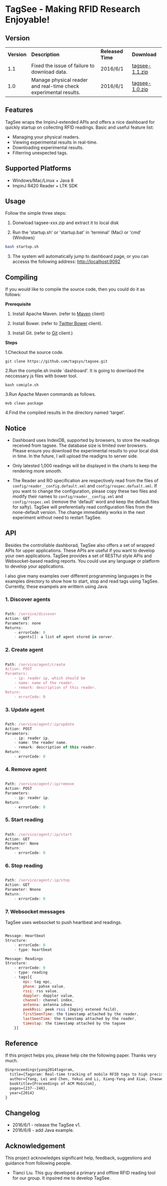 # <strong>TagSee  - Making RFID Research Enjoyable!</strong>



## <strong>Version</strong>

<table>
    <tr>
	    <td><strong>Version</strong></td>
    	<td><strong>Description</strong></td>
        <td><strong>Released Time</strong></td>
        <td><strong>Download</strong></td>
    </tr>
    <tr>
	    <td>1.1</td>
    	<td>Fixed the issue of failure to download data.</td>
        <td>2016/6/1</td>
        <td><a href="https://www.dropbox.com/s/ge5zwqxbnotwdy9/tagsee-1.1.zip?dl=0" target="_blank">tagsee-1.1.zip</a></td>
    </tr>
    <tr>
	    <td>1.0</td>
    	<td>Manage physical reader and real-time check experimental results.</td>
        <td>2016/6/1</td>
        <td><a href="https://www.dropbox.com/s/qpln5o29rlaqpfo/tagsee-1.0.zip?dl=0" target="_blank">tagsee-1.0.zip</a></td>
    </tr>
</table>


## <strong>Features</strong>

TagSee wraps the ImpinJ-extended APIs and offers a nice dashboard for quickly startup on collecting RFID readings. Basic and useful feature list:

 * Managing your physical readers.
 * Viewing experimental results in real-time.
 * Downloading experimental results.
 * Filterring unexpected tags.

## <strong>Supported Platforms</strong>

* Windows/Mac/Linux + Java 8
* ImpinJ R420 Reader + LTK SDK

## <strong>Usage</strong>

Follow the simple three steps:

1. Donwload tagsee-xxx.zip and extract it to local disk

2. Run the 'startup.sh' or 'startup.bat' in 'terminal' (Mac) or 'cmd' (Windows)
```bash
bash startup.sh
```
3. The system will automatically jump to dashboard page, or you can accesss the following address: <a href="http://localhost:9092">http://localhost:9092</a>

## <strong>Compiling</strong>

If you would like to compile the source code, then you could do it as follows:

<strong>Prerequisite</strong> 

1. Install Apache Maven. (refer to <a href="https://maven.apache.org/install.html" target="_blank">Maven</a> client)

2. Install Bower. (refer to <a href="http://bower.io/" target="_blank">Twitter Bower</a> client).

3. Install Git. (refer to <a href="https://git-scm.com/downloads" target="_blank">Git</a> client.)

<strong>Steps</strong>

1.Checkout the source code.
```
git clone https://github.com/tagsys/tagsee.git
```
2.Run the complie.sh inside `dashboard'. It is going to downlaod the neccessary js files with bower tool.
```
bash comiple.sh
```
3.Run Apache Maven commands as follows. 
```
mvb clean package
```
4.Find the compiled results in the directory named 'target'.

## <strong>Notice</strong>

* Dashboard uses IndexDB, supported by browsers, to store the readings received from tagsee. The database size is limited over browsers. Please ensure you download the experimental results to your local disk in time. In the future, I will upload the readigns to server side.

* Only latested 1,000 readings will be displayed in the charts to keep the rendering more smooth.

* The Reader and RO specification are respectively read from the files of  <code>config/reader__config.default.xml</code> and <code>config/rospec.defualt.xml</code>. If you want to change the configuration, please copy these two files and modify their names to <code>config/reader__config.xml</code> and <code>config/rospec.xml</code> (remove the 'default' word and keep the default files for safty). TagSee will preferentially read configuration files from the none-default version. The change immediately works in the next experiment without need to restart TagSee.

## <strong>API</strong>

Besides the controllable dashborad, TagSee also offers a set of wrapped APIs for upper applications. These APIs are useful if you want to develop your own applications. TagSee provides a set of RESTful style APIs and Websocket-based reading reports. You could use any language or platform to develop your applications.

I also give many examples over different programming languages in the examples directory to show how to start, stop and read tags using TagSee. Currently, these exampels are writtern using Java.

### 1. Discover agents

```javascript

Path: /service/discover
Action: GET
Parameters: none
Returns:
	- errorCode: 0
	- agents[]: a list of agent stored in server.

```

### 2. Create agent
```javascript

Path: /service/agent/create
Action: POST
Paramters:
	- ip: reader ip, which should be
	- name: name of the reader.
	- remark: description of this reader.
Return:
	- errorCode: 0
```

### 3. Update agent
```javascript

Path: /service/agent/:ip/update
Action: POST
Parameters:
	- ip: reader ip.
	- name: the reader name.
	- remark: description of this reader.
Return:
	- errorCode: 0
```

### 4. Remove agent
```javascript

Path: /service/agent/:ip/remove 
Action: POST
Parameters:
	- ip: reader ip.
Return:
    - errorCode: 0
```

### 5. Start reading
```javascript

Path: /service/agent/:ip/start
Action: GET
Parameter: None
Return:
	- errorCode: 0
```

### 6. Stop reading
```javascript

Path: /service/agent/:ip/stop
Action: GET
Parameter: Nnone
Return:
	- errorCode: 0
```

### 7. Websocket messages

TagSee uses websocket to push heartbeat and readings.

```javascript

Message: Heartbeat
Structure:
	- errorCode: 0
	- type: heartbeat

Message: Readings
Structure:
	- errorCode: 0
	- type: reading
	- tags[{
		epc: tag epc,
        phase: pahse value,
        rssi: rss value,
        doppler: doppler value,
        channel: channel index,
        antenna: antenna idnex
        peekRssi: peek rssi (Impinj extened feild),
        firstSeenTime: the timestamp attached by the reader,
        lastSeenTime: the timestamp attached by the reader,
        timestap: the timestamp attached by the tagsee
    }]

```

## Reference

If this project helps you, please help cite the following paper. Thanks very much.

```latex
@inproceedings{yang2014tagoram,
  title={Tagoram: Real-time tracking of mobile RFID tags to high precision using COTS devices},
  author={Yang, Lei and Chen, Yekui and Li, Xiang-Yang and Xiao, Chaowei and Li, Mo and Liu, Yunhao},
  booktitle={Proceedings of ACM MobiCom},
  pages={237--248},
  year={2014}
}

```

## Changelog

* 2016/6/1 - release the TagSee v1.
* 2016/6/8 - add Java example.

## Acknowledgement

This project acknowledges significant help, feedback, suggestions and guidance from following people.

- Tianci Liu. This guy developed a primary and offline RFID reading tool for our group. It inpsired me to develop TagSee.
